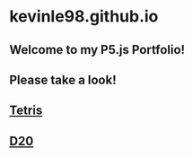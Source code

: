 # kevinle98.github.io
<h2>Welcome to my P5.js Portfolio! </h2>
<h2>Please take a look!</h2>

## [Tetris](./Tetris/index.html)
## [D20](./D20/script.js)